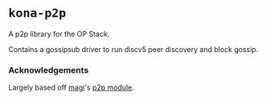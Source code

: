 # `kona-p2p`

A p2p library for the OP Stack.

Contains a gossipsub driver to run discv5 peer discovery and block gossip.


### Acknowledgements

Largely based off [magi]'s [p2p module][p2p].

<!-- Links -->

[magi]: https://github.com/a16z/magi
[p2p]: https://github.com/a16z/magi/tree/master/src/network
